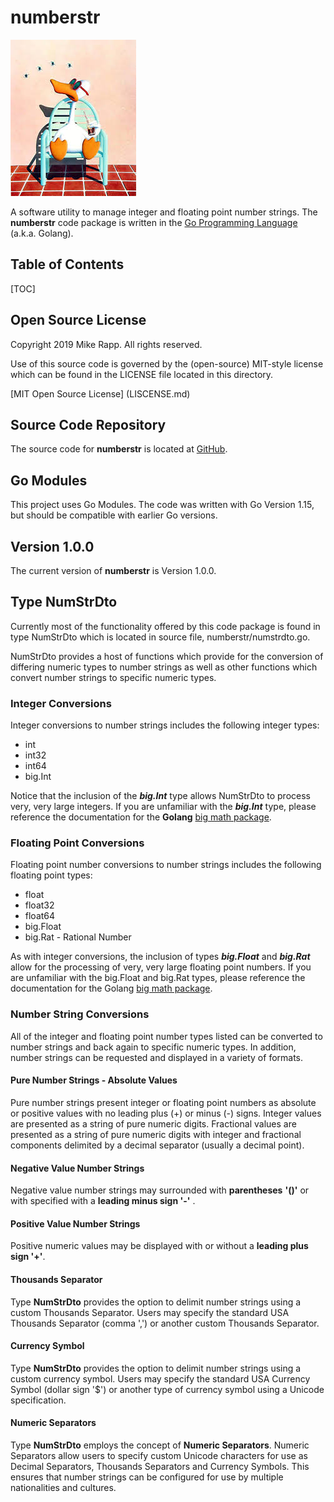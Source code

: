

# numberstr

![TheOriginalAmarilloMike](assets/sittingduck003.png)

A software utility to manage integer and floating point number strings.
The **numberstr** code package is written in the [Go Programming Language](https://golang.org/)  (a.k.a. Golang).


## Table of Contents

[TOC]



## Open Source License


Copyright 2019 Mike Rapp. All rights reserved.

Use of this source code is governed by the (open-source) MIT-style
license which can be found in the LICENSE file located in this directory.

[MIT Open Source License] (LISCENSE.md)

## Source Code Repository

The source code for **numberstr** is located at [GitHub](https://github.com/MikeAustin71/numberstrops).

## Go Modules

This project uses Go Modules. The code was written with Go Version 1.15, but should be compatible with earlier Go versions.

## Version 1.0.0

The current version of **numberstr** is Version 1.0.0.



## Type NumStrDto

Currently most of the functionality offered by this code package is found in type NumStrDto which is located in source file, numberstr/numstrdto.go. 

NumStrDto provides a host of functions which provide for the conversion of differing numeric types to number strings as well as other functions which convert number strings to specific numeric types. 

### Integer Conversions

Integer conversions to number strings includes the following integer types:

- int
- int32
- int64
- big.Int

Notice that the inclusion of the ***big.Int*** type allows NumStrDto to process very, very large integers. If you are unfamiliar with the ***big.Int*** type, please reference the documentation for the **Golang** [big math package](https://golang.org/pkg/math/big/).

### Floating Point Conversions

Floating point number conversions to number strings includes the following floating point types:

- float
- float32
- float64
- big.Float
- big.Rat - Rational Number

As with integer conversions, the inclusion of types ***big.Float*** and ***big.Rat*** allow for the processing of very, very large floating point numbers. If you are unfamiliar with the big.Float and big.Rat types, please reference the documentation for the Golang [big math package](https://golang.org/pkg/math/big/).

### Number String Conversions

All of the integer and floating point number types listed can be converted to number strings and back again to specific numeric types. In addition, number strings can be requested and displayed in a variety of formats.

#### Pure Number Strings - Absolute Values

Pure number strings present integer or floating point numbers as absolute or positive values with no leading plus (+) or minus (-) signs. Integer values are presented as a string of pure numeric digits. Fractional values are presented as a string of pure numeric digits with integer and fractional components delimited by a decimal separator (usually a decimal point).

#### Negative Value Number Strings

Negative value number strings may surrounded with **parentheses** **'()'** or with specified with a **leading minus sign '-'** . 

#### Positive Value Number Strings

Positive numeric values may be displayed with or without a **leading plus sign '+'**.

#### Thousands Separator

Type **NumStrDto** provides the option to delimit number strings using a custom Thousands Separator. Users  may specify the standard USA Thousands Separator (comma ',') or another custom Thousands Separator.

#### Currency Symbol

Type **NumStrDto** provides the option to delimit number strings using a custom currency symbol.  Users  may specify the standard USA Currency Symbol (dollar sign '$') or another type of currency symbol using a Unicode specification.

#### Numeric Separators

Type **NumStrDto** employs the concept of **Numeric Separators**. Numeric Separators allow users to specify custom Unicode characters for use as Decimal Separators, Thousands Separators and Currency Symbols. This ensures that number strings can be configured for use by multiple nationalities and cultures. 









